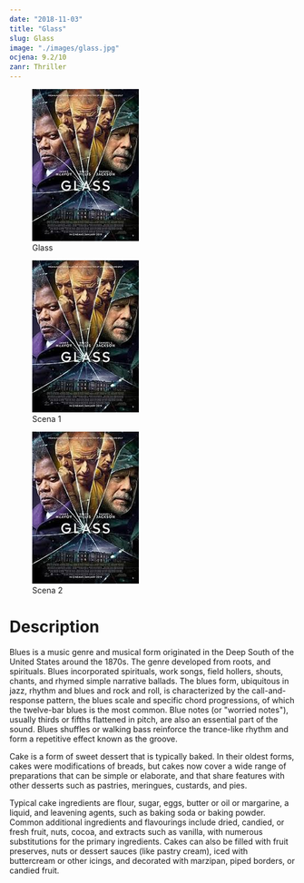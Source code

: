 ```yaml
---
date: "2018-11-03"
title: "Glass"
slug: Glass
image: "./images/glass.jpg"
ocjena: 9.2/10
zanr: Thriller
---
```


<!-- markdownlint-disable MD033 -->

<div class="slike-post">
    <div>
        <figure class="figure1">
            <img class="slika-1-post" src="./images/glass.jpg" alt="Title"/>
            <figcaption class="figure__caption">Glass</figcaption>
        </figure>
    </div>
    <div>
        <figure class="figure2">
            <img class="slika-2-post" src="./images/glass.jpg" alt="Title"/>
            <figcaption class="figure__caption">Scena 1</figcaption>
        </figure>
        </div>
        <div>
        <figure class="figure3">
            <img class="slika-3-post" src="./images/glass.jpg" alt="Title"/>
            <figcaption class="figure__caption">Scena 2</figcaption>
        </figure>
    </div>
</div>


<div class="testna-klasa">
    <h1 class="Naslov-opisa">Description</h1>
    <p class="testni-tekst"> Blues is a music genre and musical form originated in the Deep South of the United States around the 1870s. The genre developed from roots, and spirituals. Blues incorporated spirituals, work songs, field hollers, shouts, chants, and rhymed simple narrative ballads. The blues form, ubiquitous in jazz, rhythm and blues and rock and roll, is characterized by the call-and-response pattern, the blues scale and specific chord progressions, of which the twelve-bar blues is the most common. Blue notes (or "worried notes"), usually thirds or fifths flattened in pitch, are also an essential part of the sound. Blues shuffles or walking bass reinforce the trance-like rhythm and form a repetitive effect known as the groove.</p>
</div>

Cake is a form of sweet dessert that is typically baked. In their oldest forms, cakes were modifications of breads, but cakes now cover a wide range of preparations that can be simple or elaborate, and that share features with other desserts such as pastries, meringues, custards, and pies.

Typical cake ingredients are flour, sugar, eggs, butter or oil or margarine, a liquid, and leavening agents, such as baking soda or baking powder. Common additional ingredients and flavourings include dried, candied, or fresh fruit, nuts, cocoa, and extracts such as vanilla, with numerous substitutions for the primary ingredients. Cakes can also be filled with fruit preserves, nuts or dessert sauces (like pastry cream), iced with buttercream or other icings, and decorated with marzipan, piped borders, or candied fruit.